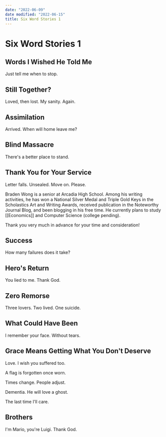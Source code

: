 ```yaml
---
date: "2022-06-09"
date modified: "2022-06-15"
title: Six Word Stories 1
---
```


# Six Word Stories 1

## Words I Wished He Told Me
Just tell me when to stop.

## Still Together?
Loved, then lost. My sanity. Again.

## Assimilation
Arrived. When will home leave me?

## Blind Massacre
There's a better place to stand.

## Thank You for Your Service
Letter falls. Unsealed. Move on. Please.

Braden Wong is a senior at Arcadia High School. Among his writing activities, he has won a National Silver Medal and Triple Gold Keys in the Scholastics Art and Writing Awards, received publication in the Noteworthy Journal Blog, and been blogging in his free time. He currently plans to study [[Economics]] and Computer Science (college pending).

Thank you very much in advance for your time and consideration!

## Success
How many failures does it take?

## Hero's Return
You lied to me. Thank God.

## Zero Remorse
Three lovers. Two lived. One suicide.

## What Could Have Been
I remember your face. Without tears.

## Grace Means Getting What You Don't Deserve
Love. I wish you suffered too.

A flag is forgotten once worn.

Times change. People adjust.

Dementia. He will love a ghost.

The last time I'll care.

## Brothers
I'm Mario, you're Luigi. Thank God.

